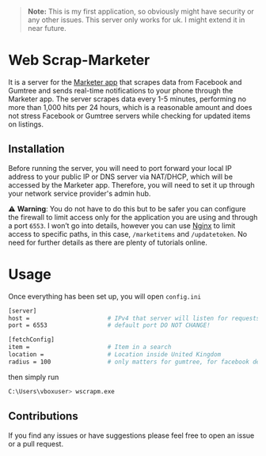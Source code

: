 > **Note:** This is my first application, so obviously might have security or any other issues.
> This server only works for uk. I might extend it in near future.
# Web Scrap-Marketer
It is a server for the [Marketer app](https://github.com/Stipecim/Marketer) that scrapes data from Facebook and Gumtree and sends real-time notifications to your phone through the Marketer app. The server scrapes data every 1-5 minutes, performing no more than 1,000 hits per 24 hours, which is a reasonable amount and does not stress Facebook or Gumtree servers while checking for updated items on listings.


## Installation
Before running the server, you will need to port forward your local IP address to your public IP or DNS server via NAT/DHCP, which
will be accessed by the Marketer app. Therefore, you will need to set it up through your network service provider's admin hub.


⚠️ **Warning**: You do not have to do this but to be safer you can configure the firewall to limit access only for the 
application you are using and through a port `6553`. I won’t go into details, however you can use [Nginx](https://nginx.org/en/docs/) to limit access to specific 
paths, in this case, `/marketitems` and `/updatetoken`. No need for further details as there are plenty of tutorials online.

# Usage
Once everything has been set up, you will open `config.ini`
```sh
[server]
host =                      # IPv4 that server will listen for requests
port = 6553                 # default port DO NOT CHANGE! 

[fetchConfig]
item =                      # Item in a search 
location =                  # Location inside United Kingdom
radius = 100                # only matters for gumtree, for facebook default is 60 miles radius
```

then simply run
```sh
C:\Users\vboxuser> wscrapm.exe
```

## Contributions 
If you find any issues or have suggestions please feel free to open an issue or a pull request.
